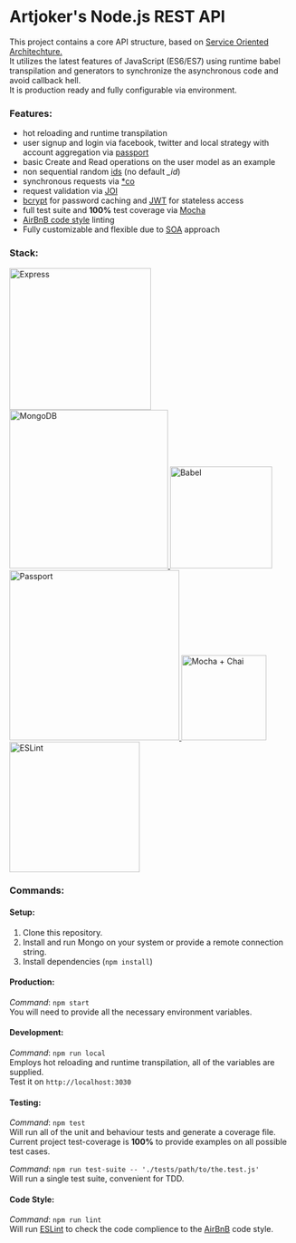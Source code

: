 # Artjoker's Node.js REST API

This project contains a core API structure, based on [Service Oriented Architechture.](https://en.wikipedia.org/wiki/Service-oriented_architecture)  
It utilizes the latest features of JavaScript (ES6/ES7) using runtime babel transpilation and generators to synchronize the asynchronous code and avoid callback hell.  
It is production ready and fully configurable via environment.  
### Features:
- hot reloading and runtime transpilation
- user signup and login via facebook, twitter and local strategy with account aggregation via [passport](http://passportjs.org/)
- basic Create and Read operations on the user model as an example
- non sequential random [ids](https://github.com/dylang/shortid) (no default *_id*)
- synchronous requests via [*co](https://github.com/tj/co)
- request validation via [JOI](https://github.com/hapijs/joi)
- [bcrypt](https://www.npmjs.com/package/bcrypt) for password caching and [JWT](https://jwt.io/) for stateless access
- full test suite and **100%** test coverage via [Mocha](https://mochajs.org/)
- [AirBnB code style](https://github.com/airbnb/javascript) linting
- Fully customizable and flexible due to [SOA](https://en.wikipedia.org/wiki/Service-oriented_architecture) approach

### Stack:
<a alt="Express" href="http://expressjs.com/">
<img alt="Express" src="https://camo.githubusercontent.com/fc61dcbdb7a6e49d3adecc12194b24ab20dfa25b/68747470733a2f2f692e636c6f756475702e636f6d2f7a6659366c4c376546612d3330303078333030302e706e67"  width="250"/>
</a>
<a alt="MongoDB" href="https://www.mongodb.com/">
<img alt="MongoDB" src="https://webassets.mongodb.com/_com_assets/cms/MongoDB-Logo-5c3a7405a85675366beb3a5ec4c032348c390b3f142f5e6dddf1d78e2df5cb5c.png"  width="280"/>
</a>
<a alt="Babel" href="https://babeljs.io/">
<img alt="Babel" src="https://raw.githubusercontent.com/babel/logo/master/babel.png"  width="180"/>
</a>
<a alt="Passport" href="http://passportjs.org/">
<img alt="Passport" src="https://vickev.com/uploads/1376269369423.png"  width="300"/>
</a>
<a alt="Mocha" href="https://mochajs.org/">
<img alt="Mocha + Chai" src="https://dl.dropboxusercontent.com/u/43829404/Artjoker/mocha-chai.png"  width="150"/>
</a>
<a alt="ESLint" href="http://eslint.org/">
<img alt="ESLint" src="https://dl.dropboxusercontent.com/u/43829404/Artjoker/eslint.png"  width="230"/>
</a>

### Commands:

#### Setup:
1) Clone this repository.  
2) Install and run Mongo on your system or provide a remote connection string.  
3) Install dependencies (`npm install`)

#### Production:
*Command*: `npm start`  
You will need to provide all the necessary environment variables.

#### Development:
*Command*: `npm run local`  
Employs hot reloading and runtime transpilation, all of the variables are supplied.  
Test it on `http://localhost:3030`

#### Testing:
*Command*: `npm test`  
Will run all of the unit and behaviour tests and generate a coverage file.  
Current project test-coverage is **100%** to provide examples on all possible test cases.  
  
*Command*: `npm run test-suite -- './tests/path/to/the.test.js'`  
Will run a single test suite, convenient for TDD.

#### Code Style:
*Command*: `npm run lint`  
Will run [ESLint]() to check the code complience to the [AirBnB](https://github.com/airbnb/javascript) code style.
